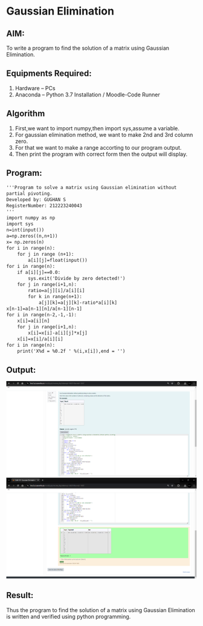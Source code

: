 # Gaussian Elimination

## AIM:
To write a program to find the solution of a matrix using Gaussian Elimination.

## Equipments Required:
1. Hardware – PCs
2. Anaconda – Python 3.7 Installation / Moodle-Code Runner

## Algorithm
1. First,we want to import numpy,then import sys,assume a variable.
2. For gaussian elimination method, we want to make 2nd and 3rd column zero.
3. For that we want to make a range accorting to our program output.
4. Then print the program with correct form then the output will display. 

## Program:
```
'''Program to solve a matrix using Gaussian elimination without partial pivoting.
Developed by: GUGHAN S
RegisterNumber: 212223240043 
'''
import numpy as np
import sys
n=int(input())
a=np.zeros((n,n+1))
x= np.zeros(n)
for i in range(n):
    for j in range (n+1):
        a[i][j]=float(input())
for i in range(n):
    if a[i][j]==0.0:
        sys.exit('Divide by zero detected!')
    for j in range(i+1,n):
        ratio=a[j][i]/a[i][i]
        for k in range(n+1):
            a[j][k]=a[j][k]-ratio*a[i][k]
x[n-1]=a[n-1][n]/a[n-1][n-1]
for i in range(n-2,-1,-1):
    x[i]=a[i][n]
    for j in range(i+1,n):
        x[i]=x[i]-a[i][j]*x[j]
    x[i]=x[i]/a[i][i]
for i in range(n):
    print('X%d = %0.2f ' %(i,x[i]),end = '')
```

## Output:
![alt text](<Screenshot 2024-05-05 175854.png>)
![alt text](<Screenshot 2024-05-05 175922.png>)

## Result:
Thus the program to find the solution of a matrix using Gaussian Elimination is written and verified using python programming.

